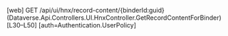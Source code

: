 [web] GET /api/ui/hnx/record-content/{binderId:guid}  (Dataverse.Api.Controllers.UI.HnxController.GetRecordContentForBinder)  [L30–L50] [auth=Authentication.UserPolicy]

